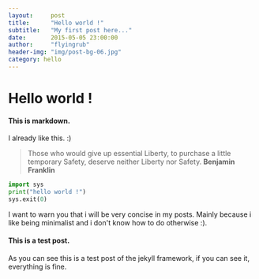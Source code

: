 ```yaml
---
layout:     post
title:      "Hello world !"
subtitle:   "My first post here..."
date:       2015-05-05 23:00:00
author:     "flyingrub"
header-img: "img/post-bg-06.jpg"
category: hello
---
```


# Hello world !

#### This is markdown.

I already like this. :)

> Those who would give up essential Liberty, to purchase a little temporary Safety, deserve neither Liberty nor Safety. __Benjamin Franklin__

```python
import sys
print("hello world !")
sys.exit(0)
```

I want to warn you that i will be very concise in my posts. Mainly because i like being minimalist and i don't know how to do otherwise :).


#### This is a test post.

As you can see this is a test post of the jekyll framework, if you can see it, everything is fine.